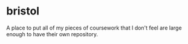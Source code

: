 # bristol
A place to put all of my pieces of coursework that I don't feel are large enough to have their own repository.
